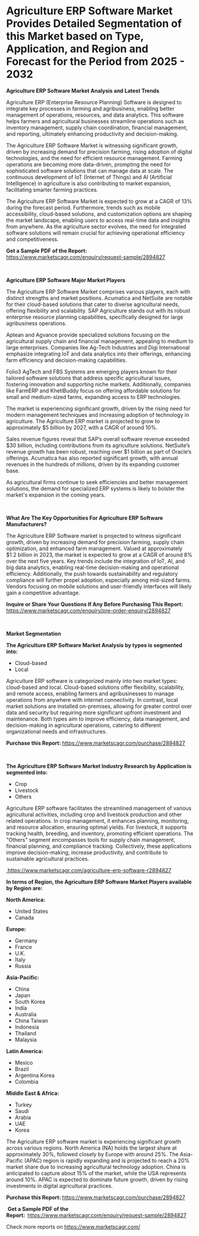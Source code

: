 <p><h1>Agriculture ERP Software Market Provides Detailed Segmentation of this Market based on Type, Application, and Region and Forecast for the Period from 2025 - 2032</h1></p><p><strong>Agriculture ERP Software Market Analysis and Latest Trends</strong></p>
<p><p>Agriculture ERP (Enterprise Resource Planning) Software is designed to integrate key processes in farming and agribusiness, enabling better management of operations, resources, and data analytics. This software helps farmers and agricultural businesses streamline operations such as inventory management, supply chain coordination, financial management, and reporting, ultimately enhancing productivity and decision-making.</p><p>The Agriculture ERP Software Market is witnessing significant growth, driven by increasing demand for precision farming, rising adoption of digital technologies, and the need for efficient resource management. Farming operations are becoming more data-driven, prompting the need for sophisticated software solutions that can manage data at scale. The continuous development of IoT (Internet of Things) and AI (Artificial Intelligence) in agriculture is also contributing to market expansion, facilitating smarter farming practices.</p><p>The Agriculture ERP Software Market is expected to grow at a CAGR of 13% during the forecast period. Furthermore, trends such as mobile accessibility, cloud-based solutions, and customization options are shaping the market landscape, enabling users to access real-time data and insights from anywhere. As the agriculture sector evolves, the need for integrated software solutions will remain crucial for achieving operational efficiency and competitiveness.</p></p>
<p><strong>Get a Sample PDF of the Report:&nbsp;</strong> <a href="https://www.marketscagr.com/enquiry/request-sample/2894827?utm_campaign=3345&utm_medium=2&utm_source=Github&utm_content=ia&utm_term=15032025&utm_id=agriculture-erp-software">https://www.marketscagr.com/enquiry/request-sample/2894827</a></p>
<p>&nbsp;</p>
<p><strong>Agriculture ERP Software Major Market Players</strong></p>
<p><p>The Agriculture ERP Software Market comprises various players, each with distinct strengths and market positions. Acumatica and NetSuite are notable for their cloud-based solutions that cater to diverse agricultural needs, offering flexibility and scalability. SAP Agriculture stands out with its robust enterprise resource planning capabilities, specifically designed for large agribusiness operations.</p><p>Aptean and Agvance provide specialized solutions focusing on the agricultural supply chain and financial management, appealing to medium to large enterprises. Companies like Ag-Tech Industries and Digi International emphasize integrating IoT and data analytics into their offerings, enhancing farm efficiency and decision-making capabilities.</p><p>Folio3 AgTech and FBS Systems are emerging players known for their tailored software solutions that address specific agricultural issues, fostering innovation and supporting niche markets. Additionally, companies like FarmERP and KhetiBuddy focus on offering affordable solutions for small and medium-sized farms, expanding access to ERP technologies.</p><p>The market is experiencing significant growth, driven by the rising need for modern management techniques and increasing adoption of technology in agriculture. The Agriculture ERP market is projected to grow to approximately $5 billion by 2027, with a CAGR of around 10%.</p><p>Sales revenue figures reveal that SAP’s overall software revenue exceeded $30 billion, including contributions from its agriculture solutions. NetSuite’s revenue growth has been robust, reaching over $1 billion as part of Oracle’s offerings. Acumatica has also reported significant growth, with annual revenues in the hundreds of millions, driven by its expanding customer base.</p><p>As agricultural firms continue to seek efficiencies and better management solutions, the demand for specialized ERP systems is likely to bolster the market's expansion in the coming years.</p></p>
<p>&nbsp;</p>
<p><strong>What Are The Key Opportunities For Agriculture ERP Software Manufacturers?</strong></p>
<p><p>The Agriculture ERP Software market is projected to witness significant growth, driven by increasing demand for precision farming, supply chain optimization, and enhanced farm management. Valued at approximately $1.2 billion in 2023, the market is expected to grow at a CAGR of around 8% over the next five years. Key trends include the integration of IoT, AI, and big data analytics, enabling real-time decision-making and operational efficiency. Additionally, the push towards sustainability and regulatory compliance will further propel adoption, especially among mid-sized farms. Vendors focusing on mobile solutions and user-friendly interfaces will likely gain a competitive advantage.</p></p>
<p><strong>Inquire or Share Your Questions If Any Before Purchasing This Report:</strong> <a href="https://www.marketscagr.com/enquiry/pre-order-enquiry/2894827?utm_campaign=3345&utm_medium=2&utm_source=Github&utm_content=ia&utm_term=15032025&utm_id=agriculture-erp-software">https://www.marketscagr.com/enquiry/pre-order-enquiry/2894827</a></p>
<p>&nbsp;</p>
<p><strong>Market Segmentation</strong></p>
<p><strong>The Agriculture ERP Software Market Analysis by types is segmented into:</strong></p>
<p><ul><li>Cloud-based</li><li>Local</li></ul></p>
<p><p>Agriculture ERP software is categorized mainly into two market types: cloud-based and local. Cloud-based solutions offer flexibility, scalability, and remote access, enabling farmers and agribusinesses to manage operations from anywhere with internet connectivity. In contrast, local market solutions are installed on-premises, allowing for greater control over data and security but requiring more significant upfront investment and maintenance. Both types aim to improve efficiency, data management, and decision-making in agricultural operations, catering to different organizational needs and infrastructures.</p></p>
<p><strong>Purchase this Report:&nbsp;</strong><a href="https://www.marketscagr.com/purchase/2894827?utm_campaign=3345&utm_medium=2&utm_source=Github&utm_content=ia&utm_term=15032025&utm_id=agriculture-erp-software">https://www.marketscagr.com/purchase/2894827</a></p>
<p>&nbsp;</p>
<p><strong>The Agriculture ERP Software Market Industry Research by Application is segmented into:</strong></p>
<p><ul><li>Crop</li><li>Livestock</li><li>Others</li></ul></p>
<p><p>Agriculture ERP software facilitates the streamlined management of various agricultural activities, including crop and livestock production and other related operations. In crop management, it enhances planning, monitoring, and resource allocation, ensuring optimal yields. For livestock, it supports tracking health, breeding, and inventory, promoting efficient operations. The "Others" segment encompasses tools for supply chain management, financial planning, and compliance tracking. Collectively, these applications improve decision-making, increase productivity, and contribute to sustainable agricultural practices.</p></p>
<p><a href="https://www.marketscagr.com/agriculture-erp-software-r2894827?utm_campaign=3345&utm_medium=2&utm_source=Github&utm_content=ia&utm_term=15032025&utm_id=agriculture-erp-software">&nbsp;https://www.marketscagr.com/agriculture-erp-software-r2894827</a></p>
<p><strong>In terms of Region, the Agriculture ERP Software Market Players available by Region are:</strong></p>
<p>
    <p> <strong> North America: </strong>
        <ul>
            <li>United States</li>
            <li>Canada</li>
        </ul>
        </p> 
    <p> <strong> Europe: </strong>
        <ul>
            <li>Germany</li>
            <li>France</li>
            <li>U.K.</li>
            <li>Italy</li>
            <li>Russia</li>
        </ul>
        </p> 
    <p> <strong> Asia-Pacific: </strong>
        <ul>
            <li>China</li>
            <li>Japan</li>
            <li>South Korea</li>
            <li>India</li>
            <li>Australia</li>
            <li>China Taiwan</li>
            <li>Indonesia</li>
            <li>Thailand</li>
            <li>Malaysia</li>
        </ul>
        </p> 
    <p> <strong> Latin America: </strong>
        <ul>
            <li>Mexico</li>
            <li>Brazil</li>
            <li>Argentina Korea</li>
            <li>Colombia</li>
        </ul>
        </p> 
    <p> <strong> Middle East & Africa: </strong>
        <ul>
            <li>Turkey</li>
            <li>Saudi</li>
            <li>Arabia</li>
            <li>UAE</li>
            <li>Korea</li>
        </ul>
    </p>
    </p>
<p><p>The Agriculture ERP software market is experiencing significant growth across various regions. North America (NA) holds the largest share at approximately 30%, followed closely by Europe with around 25%. The Asia-Pacific (APAC) region is rapidly expanding and is projected to reach a 20% market share due to increasing agricultural technology adoption. China is anticipated to capture about 15% of the market, while the USA represents around 10%. APAC is expected to dominate future growth, driven by rising investments in digital agricultural practices.</p></p>
<p><strong>Purchase this Report: </strong><a href="https://www.marketscagr.com/purchase/2894827?utm_campaign=3345&utm_medium=2&utm_source=Github&utm_content=ia&utm_term=15032025&utm_id=agriculture-erp-software">https://www.marketscagr.com/purchase/2894827</a></p>
<p>&nbsp;<strong>Get a Sample PDF of the Report:&nbsp;&nbsp;</strong><a href="https://www.marketscagr.com/enquiry/request-sample/2894827?utm_campaign=3345&utm_medium=2&utm_source=Github&utm_content=ia&utm_term=15032025&utm_id=agriculture-erp-software">https://www.marketscagr.com/enquiry/request-sample/2894827</a></p>
<p><strong></strong></p>
<p>Check more reports on <a href="https://www.marketscagr.com/?utm_campaign=3345&utm_medium=2&utm_source=Github&utm_content=ia&utm_term=15032025&utm_id=agriculture-erp-software">https://www.marketscagr.com/</a></p>